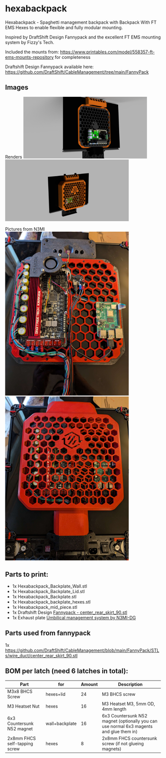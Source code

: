 # hexabackpack
Hexabackpack - Spaghetti management backpack with Backpack With FT EMS Hexes to enable flexible and fully modular mounting.


Inspired by DraftShift Design Fannypack and the excellent FT EMS mounting system by Fizzy's Tech.

Included the mounts from: https://www.printables.com/model/558357-ft-ems-mounts-repository for completeness

Draftshift Design Fannypack available here: https://github.com/DraftShift/CableManagement/tree/main/FannyPack

## Images
Renders
<img src="./images/hexabackpack_render_2.png" width="400"/>
<img src="./images/hexabackpack_render_1.PNG" width="400"/>

Pictures from N3MI
<img src="./images/hexabackpack_n3mi_pic1.jpg" width="400"/>
<img src="./images/hexabackpack_n3mi_pic2.jpg" width="400"/>


## Parts to print:
- 1x Hexabackpack_Backplate_Wall.stl
- 1x Hexabackpack_Backplate_Lid.stl
- 1x Hexabackpack_Backplate.stl
- 1x Hexabackpack_backplate_hexes.stl
- 1x Hexabackpack_mid_piece.stl
- 1x Draftshift Design [ Fannypack - center_rear_skirt_90.stl](https://github.com/DraftShift/CableManagement/blob/main/FannyPack/STLs/wire_duct/center_rear_skirt_90.stl)
- 1x Exhaust plate [Umbilical management system by N3MI-DG ](https://github.com/DraftShift/CableManagement/tree/main/UserMods/N3MI-DG)

## Parts used from fannypack
1x https://github.com/DraftShift/CableManagement/blob/main/FannyPack/STLs/wire_duct/center_rear_skirt_90.stl


## BOM per latch (need 6 latches in total):
| Part                        | for       | Amount    | Description|
|-----------------------------|-----------|-----------|-|
| M3x8 BHCS Screw             | hexes+lid     | 24         | M3 BHCS screw |
| M3 Heatset Nut              | hexes     | 16         | M3 Heatset M3, 5mm OD, 4mm length |
| 6x3 Countersunk N52 magnet   | wall+backplate | 16         | 6x3 Countersunk N52 magnet (optionally you can use normal 6x3 magents and glue them in) |
| 2x8mm FHCS self-tapping screw | hexes     | 8         | 2x8mm FHCS countersunk screw (if not glueing magnets) |